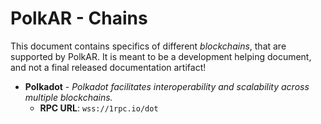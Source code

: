 # PolkAR - Chains

This document contains specifics of different _blockchains_, that are supported by PolkAR. It is meant to be a development helping document, and not a final released documentation artifact!

* **Polkadot** - _Polkadot facilitates interoperability and scalability across multiple blockchains._
    * **RPC URL**: `wss://1rpc.io/dot`

